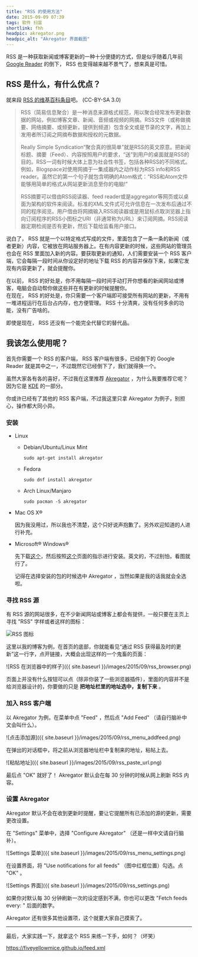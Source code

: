 ```yaml
---
title: "RSS 的使用方法"
date: 2015-09-09 07:39
tags: 软件 扫盲
shortlink: fhh
headpic: akregator.png
headpic_alt: "Akregator 界面截图"
---
```


RSS 是一种获取新闻或博客更新的一种十分便捷的方式，但是似乎随着几年前 [Google Reader](http://www.google.com/reader/about/) 的倒下， RSS 也变得越来越不景气了，想来真是可惜。

<!--more-->

## RSS 是什么，有什么优点？

就来段 [RSS 的维基百科条目](https://zh.wikipedia.org/wiki/RSS)吧。 (CC-BY-SA 3.0)

>	RSS（简易信息聚合）是一种消息来源格式规范，用以聚合经常发布更新数据的网站，例如博客文章、新闻、音频或视频的网摘。RSS文件（或称做摘要、网络摘要、或频更新，提供到频道）包含全文或是节录的文字，再加上发用者所订阅之网摘布数据和授权的元数据。
>	
>	Really Simple Syndication“聚合真的很简单”就是RSS的英文原意。把新闻标题、摘要（Feed）、内容按照用户的要求，“送”到用户的桌面就是RSS的目的。RSS一词有时候大体上意为社会性书签，包括各种RSS的不同格式。例如，Blogspace对使用网摘于一集成器内之动作标为RSS info和RSS reader。虽然它的第一个句子就包含明确的Atom格式：“RSS和Atom文件能够用简单的格式从网站更新消息至你的电脑!”
>	
>	RSS摘要可以借由RSS阅读器、feed reader或是aggregator等网页或以桌面为架构的软件来阅读。标准的XML文件式可允许信息在一次发布后通过不同的程序阅览。用户借由将网摘输入RSS阅读器或是用鼠标点取浏览器上指向订阅程序的RSS小图标之URI（非通常称为URL）来订阅网摘。RSS阅读器定期检阅是否有更新，然后下载给监看用户接口。

说白了， RSS 就是一个以特定格式写成的文件，里面包含了一条一条的新闻（或者更新）内容，它被放在网站服务器上。在有内容更新的时候，这些网站的管理员也会在 RSS 里面加入新的内容。要获取更新的通知，人们需要安装一个 RSS 客户端，它会每隔一段时间从你设定好的地址下载 RSS 的内容并保存下来，如果它发现有内容更新了，就会提醒你。

在以前， RSS 的好处是，你不用每隔一段时间手动打开你想看的新闻网站或博客，电脑会自动帮你做这些并在有更新的时候提醒你。  
在现在， RSS 的好处是，你只需要一个客户端即可接受所有网站的更新，不用有一堆进程运行在后台占内存，也方便管理。 RSS 十分清爽，没有任何多余的功能，没有广告啥的。

即使是现在， RSS 还没有一个能完全代替它的替代品。

## 我该怎么使用呢？

首先你需要一个 RSS 的客户端， RSS 客户端有很多，已经倒下的 Google Reader 就是其中之一，不过既然它已经倒下了，我们就得换一个。

虽然大家各有各的喜好，不过我在这里推荐 [Akregator](https://userbase.kde.org/Akregator/zh-cn) ，为什么我要推荐它呢？因为它是 [KDE](https://www.kde.org/) 的一部分。

你或许已经有了其他的 RSS 客户端，不过我这里只拿 Akregator 为例子，别担心，操作都大同小异。

### 安装

-	Linux
	
	-	Debian/Ubuntu/Linux Mint
		
			sudo apt-get install akregator
		
	-	Fedora
		
			sudo dnf install akregator
		
	-	Arch Linux/Manjaro
		
			sudo pacman -S akregator
		
-	Mac OS X&reg;
	
	因为我没用过，所以我也不清楚，这个只好说声抱歉了。另外欢迎知道的人进行补充。
	
-	Microsoft&reg; Windows&reg;
	
	先下载[这个](http://download.kde.org/stable/kdewin/installer/kdewin-installer-gui-latest.exe.mirrorlist)，然后按照[这个](https://techbase.kde.org/Projects/KDE_on_Windows/Installation?setlang=zh-cn#KDE_Installer_for_Windows)页面的指示进行安装。英文的，不过别怕，看图就行了。
	
	记得在选择安装的包的时候选中 Akregator ，当然如果是我的话我就会全选啦。

### 寻找 RSS 源

有 RSS 源的网站很多，在不少新闻网站或博客上都会有提供，一般只要在主页上寻找 "RSS" 字样或者这样的图标：

![RSS 图标](https://upload.wikimedia.org/wikipedia/en/thumb/4/43/Feed-icon.svg/128px-Feed-icon.svg.png)

这里以我的博客为例，在首页的底部，你就能看见“通过 RSS 获得最及时的更新”这一行字，点开链接，大概会出现这样的一个鬼畜的页面：

![RSS 在浏览器中的样子]({{ site.baseurl }}/images/2015/09/rss_browser.png)

页面上并没有什么按钮可以点（除非你装了一些浏览器插件），里面的内容并不是给浏览器设计的，你要做的只是 **把地址栏里的地址选中，复制下来** 。

### 加入 RSS 客户端

以 Akregator 为例，在菜单中点 "Feed" ，然后点 "Add Feed" （请自行脑补中文会叫什么）。

![点击添加源]({{ site.baseurl }}/images/2015/09/rss_menu_addfeed.png)

在弹出的对话框中，将之前从浏览器地址栏中复制来的地址，粘帖上去。

![粘帖地址]({{ site.baseurl }}/images/2015/09/rss_paste_url.png)

最后点 "OK" 就好了！ Akregator 默认会在每 30 分钟的时候从网上刷新 RSS 内容。

### 设置 Akregator

Akregator 默认不会在收到更新时提醒，要让它提醒所有已添加的源的更新，需要更改设置。

在 "Settings" 菜单中，选择 "Configure Akregator" （还是一样中文请自行脑补）。

![Settings 菜单]({{ site.baseurl }}/images/2015/09/rss_menu_settings.png)

在设置界面，将 "Use notifications for all feeds" （图中红框位置）勾选。点 "OK" 。

![Settings 界面]({{ site.baseurl }}/images/2015/09/rss_settings.png)

如果你对默认每 30 分钟刷新一次的设定感到不满，你也可以更改 "Fetch feeds every: " 后面的数字。

Akregator 还有很多其他设置项，这个就要大家自己摸索了。

----------------------

最后，大家实践一下，就拿这个 RSS 来练一下手，如何？（坏笑）

<https://fiveyellowmice.github.io/feed.xml>
